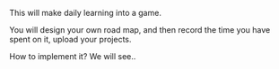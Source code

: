 This will make daily learning into a game.

You will design your own road map, and then record the time you have spent on it, upload your projects. 


How to implement it? 
We will see..